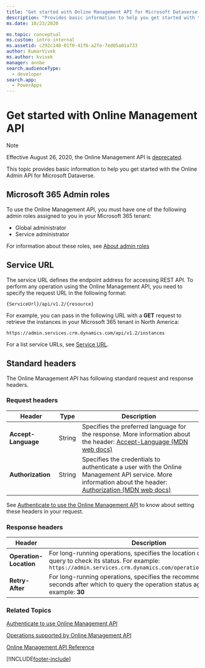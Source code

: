 ```yaml
---
title: "Get started with Online Management API for Microsoft Dataverse| MicrosoftDocs"
description: "Provides basic information to help you get started with the Online Admin API for Microsoft Dataverse."
ms.date: 10/23/2020

ms.topic: conceptual
ms.custom: intro-internal
ms.assetid: c292c148-01f0-41f6-a2fe-7ed05a01a733
author: KumarVivek
ms.author: kvivek
manager: annbe
search.audienceType: 
  - developer
search.app: 
  - PowerApps
---
```

# Get started with Online Management API 

> [!NOTE]
> Effective August 26, 2020, the Online Management API is [deprecated](/power-platform/important-changes-coming#online-management-api-powershell-module-and-rest-api-are-deprecated). 

This topic provides basic information to help you get started with the Online Admin API for Microsoft Dataverse.

## Microsoft 365 Admin roles

To use the Online Management API, you must have one of the following admin roles assigned to you in your Microsoft 365 tenant:

- Global administrator
- Service administrator

For information about these roles, see [About admin roles](https://support.office.com/article/About-Office-365-admin-roles-da585eea-f576-4f55-a1e0-87090b6aaa9d)

## Service URL

The service URL defines the endpoint address for accessing REST API. To perform any operation using the Online Management API, you need to specify the request URL in the following format:

`{ServiceUrl}/api/v1.2/{resource}`

For example, you can pass in the following URL with a **GET** request to retrieve the instances in your Microsoft 365 tenant in North America:

`https://admin.services.crm.dynamics.com/api/v1.2/instances`

For a list service URLs, see [Service URL](/powershell/powerapps/overview#service-url).

<!--
The following table lists the service URLs of Online Management API for worldwide Microsoft 365 data centers.

|Location | Service URL |
|---------|-------------|
|North America | https://admin.services.crm.dynamics.com |
|North America 2 | https://admin.services.crm9.dynamics.com |
|Europe, Middle East and Africa (EMEA) | https://admin.services.crm4.dynamics.com |
|Asia Pacific (APAC) | https://admin.services.crm5.dynamics.com |
|Oceania | https://admin.services.crm6.dynamics.com |
|Japan (JPN) | https://admin.services.crm7.dynamics.com |
|South America | https://admin.services.crm2.dynamics.com |
|India (IND) | https://admin.services.crm8.dynamics.com |
|Canada | https://admin.services.crm3.dynamics.com |
|United Kingdom (UK) | https://admin.services.crm11.dynamics.com |
|France | https://admin.services.crm12.dynamics.com |
-->

## Standard headers

The Online Management API has following standard request and response headers.

### Request headers

| Header | Type | Description  |
|--------|------|--------------|
|**Accept-Language**|String|Specifies the preferred language for the response. More information about the header: [Accept-Language (MDN web docs)](https://developer.mozilla.org/docs/Web/HTTP/Headers/Accept-Language)|
|**Authorization**|String|Specifies the credentials to authenticate a user with the Online Management API service. More information about the header: [Authorization (MDN web docs)](https://developer.mozilla.org/docs/Web/HTTP/Headers/Authorization)|

See [Authenticate to use the Online Management API](authentication.md) to know about setting these headers in your request.

### Response headers

| Header | Description  |
|--------|--------------|
|**Operation-Location**|For long-running operations, specifies the location of the operation query to check its status. For example:<br />`https://admin.services.crm.dynamics.com/operations/{operationid}`|
|**Retry-After**|For long-running operations, specifies the recommended period in seconds after which to query the operation status again. For example: **30**|
    
### Related Topics  

[Authenticate to use Online Management API](authentication.md)

[Operations supported by Online Management API](operations-supported.md)

[Online Management API Reference](/rest/api/admin.services.crm.dynamics.com)


[!INCLUDE[footer-include](../../../includes/footer-banner.md)]
